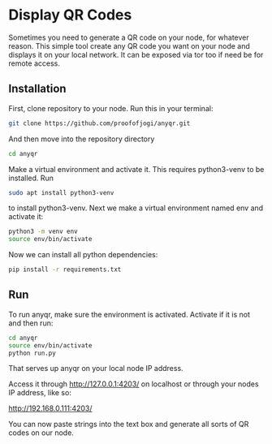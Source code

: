 # Display QR Codes
Sometimes you need to generate a QR code on your node, for whatever reason. This simple tool create any QR code you want on your node and displays it on your local network. It can be exposed via tor too if need be for remote access.

## Installation
First, clone repository to your node. Run this in your terminal:

```sh
git clone https://github.com/proofofjogi/anyqr.git
```

And then move into the repository directory
```sh
cd anyqr
```

Make a virtual environment and activate it. This requires python3-venv to be installed. Run
```sh
sudo apt install python3-venv
```

to install python3-venv. Next we make a virtual environment named env and activate it:

```sh
python3 -m venv env
source env/bin/activate
```

Now we can install all python dependencies:
```sh
pip install -r requirements.txt
```

## Run

To run anyqr, make sure the environment is activated. Activate if it is not and then run:
```sh
cd anyqr
source env/bin/activate
python run.py 
```
That serves up anyqr on your local node IP address.

Access it through http://127.0.0.1:4203/ on localhost or through your nodes IP address, like so:

http://192.168.0.111:4203/

You can now paste strings into the text box and generate all sorts of QR codes on our node.
